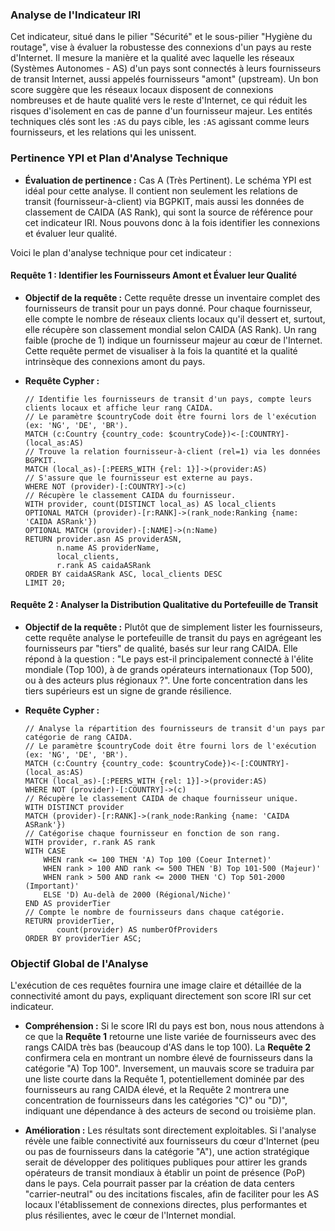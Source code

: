### Analyse de l'Indicateur IRI

Cet indicateur, situé dans le pilier "Sécurité" et le sous-pilier "Hygiène du routage", vise à évaluer la robustesse des connexions d'un pays au reste d'Internet. Il mesure la manière et la qualité avec laquelle les réseaux (Systèmes Autonomes - AS) d'un pays sont connectés à leurs fournisseurs de transit Internet, aussi appelés fournisseurs "amont" (upstream). Un bon score suggère que les réseaux locaux disposent de connexions nombreuses et de haute qualité vers le reste d'Internet, ce qui réduit les risques d'isolement en cas de panne d'un fournisseur majeur. Les entités techniques clés sont les `:AS` du pays cible, les `:AS` agissant comme leurs fournisseurs, et les relations qui les unissent.

### Pertinence YPI et Plan d'Analyse Technique

* **Évaluation de pertinence :** Cas A (Très Pertinent). Le schéma YPI est idéal pour cette analyse. Il contient non seulement les relations de transit (fournisseur-à-client) via BGPKIT, mais aussi les données de classement de CAIDA (AS Rank), qui sont la source de référence pour cet indicateur IRI. Nous pouvons donc à la fois identifier les connexions et évaluer leur qualité.

Voici le plan d'analyse technique pour cet indicateur :

#### Requête 1 : Identifier les Fournisseurs Amont et Évaluer leur Qualité

* **Objectif de la requête :** Cette requête dresse un inventaire complet des fournisseurs de transit pour un pays donné. Pour chaque fournisseur, elle compte le nombre de réseaux clients locaux qu'il dessert et, surtout, elle récupère son classement mondial selon CAIDA (AS Rank). Un rang faible (proche de 1) indique un fournisseur majeur au cœur de l'Internet. Cette requête permet de visualiser à la fois la quantité et la qualité intrinsèque des connexions amont du pays.

* **Requête Cypher :**
    ```cypher
    // Identifie les fournisseurs de transit d'un pays, compte leurs clients locaux et affiche leur rang CAIDA.
    // Le paramètre $countryCode doit être fourni lors de l'exécution (ex: 'NG', 'DE', 'BR').
    MATCH (c:Country {country_code: $countryCode})<-[:COUNTRY]-(local_as:AS)
    // Trouve la relation fournisseur-à-client (rel=1) via les données BGPKIT.
    MATCH (local_as)-[:PEERS_WITH {rel: 1}]->(provider:AS)
    // S'assure que le fournisseur est externe au pays.
    WHERE NOT (provider)-[:COUNTRY]->(c)
    // Récupère le classement CAIDA du fournisseur.
    WITH provider, count(DISTINCT local_as) AS local_clients
    OPTIONAL MATCH (provider)-[r:RANK]->(rank_node:Ranking {name: 'CAIDA ASRank'})
    OPTIONAL MATCH (provider)-[:NAME]->(n:Name)
    RETURN provider.asn AS providerASN,
           n.name AS providerName,
           local_clients,
           r.rank AS caidaASRank
    ORDER BY caidaASRank ASC, local_clients DESC
    LIMIT 20;
    ```

#### Requête 2 : Analyser la Distribution Qualitative du Portefeuille de Transit

* **Objectif de la requête :** Plutôt que de simplement lister les fournisseurs, cette requête analyse le portefeuille de transit du pays en agrégeant les fournisseurs par "tiers" de qualité, basés sur leur rang CAIDA. Elle répond à la question : "Le pays est-il principalement connecté à l'élite mondiale (Top 100), à de grands opérateurs internationaux (Top 500), ou à des acteurs plus régionaux ?". Une forte concentration dans les tiers supérieurs est un signe de grande résilience.

* **Requête Cypher :**
    ```cypher
    // Analyse la répartition des fournisseurs de transit d'un pays par catégorie de rang CAIDA.
    // Le paramètre $countryCode doit être fourni lors de l'exécution (ex: 'NG', 'DE', 'BR').
    MATCH (c:Country {country_code: $countryCode})<-[:COUNTRY]-(local_as:AS)
    MATCH (local_as)-[:PEERS_WITH {rel: 1}]->(provider:AS)
    WHERE NOT (provider)-[:COUNTRY]->(c)
    // Récupère le classement CAIDA de chaque fournisseur unique.
    WITH DISTINCT provider
    MATCH (provider)-[r:RANK]->(rank_node:Ranking {name: 'CAIDA ASRank'})
    // Catégorise chaque fournisseur en fonction de son rang.
    WITH provider, r.rank AS rank
    WITH CASE
        WHEN rank <= 100 THEN 'A) Top 100 (Coeur Internet)'
        WHEN rank > 100 AND rank <= 500 THEN 'B) Top 101-500 (Majeur)'
        WHEN rank > 500 AND rank <= 2000 THEN 'C) Top 501-2000 (Important)'
        ELSE 'D) Au-delà de 2000 (Régional/Niche)'
    END AS providerTier
    // Compte le nombre de fournisseurs dans chaque catégorie.
    RETURN providerTier,
           count(provider) AS numberOfProviders
    ORDER BY providerTier ASC;
    ```

### Objectif Global de l'Analyse

L'exécution de ces requêtes fournira une image claire et détaillée de la connectivité amont du pays, expliquant directement son score IRI sur cet indicateur.

* **Compréhension :** Si le score IRI du pays est bon, nous nous attendons à ce que la **Requête 1** retourne une liste variée de fournisseurs avec des rangs CAIDA très bas (beaucoup d'AS dans le top 100). La **Requête 2** confirmera cela en montrant un nombre élevé de fournisseurs dans la catégorie "A) Top 100". Inversement, un mauvais score se traduira par une liste courte dans la Requête 1, potentiellement dominée par des fournisseurs au rang CAIDA élevé, et la Requête 2 montrera une concentration de fournisseurs dans les catégories "C)" ou "D)", indiquant une dépendance à des acteurs de second ou troisième plan.

* **Amélioration :** Les résultats sont directement exploitables. Si l'analyse révèle une faible connectivité aux fournisseurs du cœur d'Internet (peu ou pas de fournisseurs dans la catégorie "A"), une action stratégique serait de développer des politiques publiques pour attirer les grands opérateurs de transit mondiaux à établir un point de présence (PoP) dans le pays. Cela pourrait passer par la création de data centers "carrier-neutral" ou des incitations fiscales, afin de faciliter pour les AS locaux l'établissement de connexions directes, plus performantes et plus résilientes, avec le cœur de l'Internet mondial.